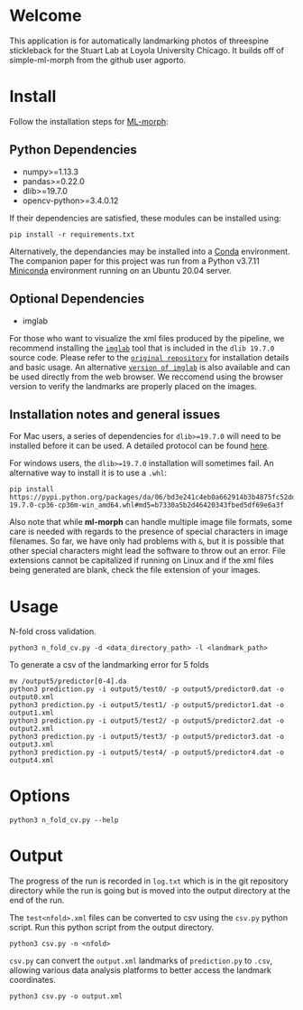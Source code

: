# Welcome

This application is for automatically landmarking photos of threespine stickleback for the Stuart Lab at Loyola University Chicago. It builds off of simple-ml-morph from the github user agporto.

# Install

Follow the installation steps for [ML-morph](https://github.com/agporto/ml-morph):

## Python Dependencies

- numpy>=1.13.3
- pandas>=0.22.0
- dlib>=19.7.0
- opencv-python>=3.4.0.12

If their dependencies are satisfied, these modules can be installed using:

    pip install -r requirements.txt

Alternatively, the dependancies may be installed into a [Conda](https://docs.conda.io/en/latest/) environment. The companion paper for this project was run from a Python v3.7.11 [Miniconda](https://docs.conda.io/en/latest/miniconda.html) environment running on an Ubuntu 20.04 server.

## Optional Dependencies
- imglab

For those who want to visualize the xml files produced by the pipeline, we recommend installing the [`imglab`](https://github.com/davisking/dlib/tree/master/tools/imglab) tool that is included in the `dlib 19.7.0` source code. 
Please refer to the [`original repository`](https://github.com/davisking/dlib/tree/master/tools/imglab) for installation details and basic usage.
An alternative [`version of imglab`](https://imglab.in/) is also available and can be used directly from the web browser. We reccomend using the browser version to verify the landmarks are properly placed on the images.

## Installation notes and general issues
For Mac users, a series of dependencies for `dlib>=19.7.0` will need to be installed before it can be used. A detailed protocol can be found [here](https://medium.com/@210/install-dlib-on-mac-ff9f4d03ad8).

For windows users, the `dlib>=19.7.0` installation will sometimes fail. An alternative way to install it is to use a `.whl`:
    
    pip install https://pypi.python.org/packages/da/06/bd3e241c4eb0a662914b3b4875fc52dd176a9db0d4a2c915ac2ad8800e9e/dlib-19.7.0-cp36-cp36m-win_amd64.whl#md5=b7330a5b2d46420343fbed5df69e6a3f
    
Also note that while **ml-morph** can handle multiple image file formats, some care is needed with regards to the presence of special characters in image filenames. So far, we have only had problems with `&`, but it is possible that other special characters might lead the software to throw out an error. File extensions cannot be capitalized if running on Linux and if the xml files being generated are blank, check the file extension of your images.


# Usage

N-fold cross validation.
```
python3 n_fold_cv.py -d <data_directory_path> -l <landmark_path>
```
To generate a csv of the landmarking error for 5 folds
```
mv /output5/predictor[0-4].da
python3 prediction.py -i output5/test0/ -p output5/predictor0.dat -o output0.xml
python3 prediction.py -i output5/test1/ -p output5/predictor1.dat -o output1.xml
python3 prediction.py -i output5/test2/ -p output5/predictor2.dat -o output2.xml
python3 prediction.py -i output5/test3/ -p output5/predictor3.dat -o output3.xml
python3 prediction.py -i output5/test4/ -p output5/predictor4.dat -o output4.xml
```

# Options

```
python3 n_fold_cv.py --help

```


# Output

The progress of the run is recorded in `log.txt` which is in the git repository directory while the run is going but is moved into the output directory at the end of the run.

<!-- Because files are kept in the main directory and only moved to the output directory at the end of the run, this  -->

The `test<nfold>.xml` files can be converted to csv using the `csv.py` python script. Run this python script from the output directory.
```
python3 csv.py -n <nfold>
```
`csv.py` can convert the `output.xml` landmarks of `prediction.py` to `.csv`, allowing various data analysis platforms to better access the landmark coordinates. 
```
python3 csv.py -o output.xml
```